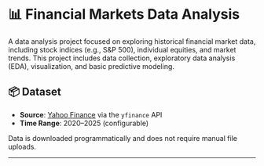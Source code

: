 # 📊 Financial Markets Data Analysis

 A data analysis project focused on exploring historical financial market data, including stock indices (e.g., S&P 500), individual equities, and market trends.
 This project includes data collection, exploratory data analysis (EDA), visualization, and basic predictive modeling.

## 📦 Dataset
- **Source**: [Yahoo Finance](https://finance.yahoo.com/) via the `yfinance` API
- **Time Range**: 2020–2025 (configurable)

Data is downloaded programmatically and does not require manual file uploads.

---
